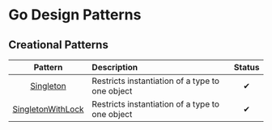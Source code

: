 # Go Design Patterns

## Creational Patterns

| Pattern | Description | Status |
|:-------:|:----------- |:------:|
| [Singleton](/creation/singleton/) | Restricts instantiation of a type to one object | ✔ |
| [SingletonWithLock](/creation/SingletonWithLock/) | Restricts instantiation of a type to one object | ✔ |

